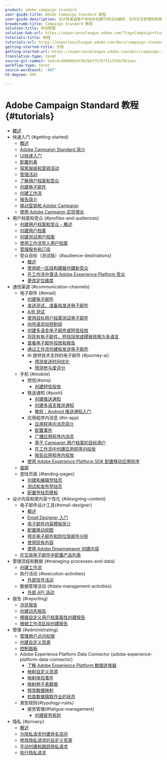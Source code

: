 ```yaml
---
product: adobe campaign standard
user-guide-title: Adobe Campaign Standard 教程
user-guide-description: 设计跨渠道客户体验并创建可视活动编排、实时交互管理和跨渠道执行的环境。
breadcrumb-title: Campaign Standard 教程
solution-title: 体验联盟
solution-hub-url: https://experienceleague.adobe.com/?tag=Campaign+Standard#recommended/solutions/campaign
tutorials-title: 教程
tutorials-url: https://experienceleague.adobe.com/docs/campaign-standard-learn/tutorials/overview.html
getting-started-title: 文档
getting-started-url: https://experienceleague.adobe.com/docs/campaign-standard/using/campaign-standard-home.html
translation-type: tm+mt
source-git-commit: 5edcdcd98b00b4f992b9775707f2c555bf051aec
workflow-type: tm+mt
source-wordcount: '497'
ht-degree: 89%

---
```



# Adobe Campaign Standard 教程 {#tutorials}

+ [概述](/help/overview.md)
+ 快速入门 {#getting-started}
   + [概述](/help/getting-started/getting-started-overview.md)
   + [Adobe Campaign Standard 简介](/help/getting-started/adobe-campaign-standard-introduction.md)
   + [UI快速入门](/help/getting-started/getting-started-with-the-ui.md)
   + [配置列表](/help/getting-started/configure-a-list.md)
   + [探索层级和营销活动](/help/getting-started/explore-hierarchy-and-marketing-activities.md)
   + [管理活动](/help/getting-started/managing-campaigns.md)
   + [了解用户档案和受众](/help/getting-started/understanding-profiles-and-audiences.md)
   + [创建电子邮件](https://experienceleague.adobe.com/docs/campaign-standard-learn/tutorials/communication-channels/email/create-email-from-homepage.html)
   + [创建工作流](https://experienceleague.adobe.com/docs/campaign-standard-learn/tutorials/managing-processes-and-data/creating-a-workflow.html)
   + [报告简介](/help/getting-started/reporting-with-adobe-campaign-introduction.md)
   + [移动营销和 Adobe Campaign](/help/getting-started/mobile-marketing-with-adobe-campaign.md)
   + [使用 Adobe Campaign 实现增长](/help/getting-started/growing-with-adobe-campaign.md)
+ 用户档案和受众 {#profiles-and-audiences}
   + [创建用户档案和受众 - 概述](/help/profiles-and-audiences/creating-profiles-and-audiences.md)
   + [创建用户档案](/help/profiles-and-audiences/creating-a-profile.md)
   + [创建测试用户档案](/help/profiles-and-audiences/test-profiles.md)
   + [使用工作流导入用户档案](/help/managing-processes-and-data/importing-profiles.md)
   + [管理服务和订阅](/help/managing-processes-and-data/services-and-subscriptions.md)
   + 受众目标（测试版）{#audience-destinations}
      + [概述](/help/profiles-and-audiences/audience-destinations/audience-destinations-overview.md)
      + [使用统一区段构建器创建新受众](/help/profiles-and-audiences/audience-destinations/creating-audiences-using-segment-builder.md)
      + [在工作流中激活 Adobe Experience Platform 受众](/help/profiles-and-audiences/audience-destinations/activating-aep-audiences.md)
      + [更改定位维度](/help/profiles-and-audiences/audience-destinations/changing-targeting-dimension.md)
+ 通信渠道 {#communication-channels}
   + 电子邮件 {#email}
      + [创建电子邮件](/help/communication-channels/email/create-email-from-homepage.md)
      + [发送测试、准备和发送电子邮件](/help/communication-channels/email/sending-test-preparing-sending-email.md)
      + [A/B 测试](/help/communication-channels/email/a-b-testing.md)
      + [使用目标用户档案测试电子邮件](/help/communication-channels/email/profile-substitution.md)
      + [向传递添加控制组](/help/communication-channels/email/control-groups.md)
      + [创建多语言电子邮件或短信投放](/help/communication-channels/create-multilingual-deliveries.md)
      + [将现有电子邮件、短信投放或模板转换为多语言](/help/communication-channels/covert-into-multilingual-deliveries.md)
      + [查看电子邮件投放和报告](/help/communication-channels/email/reviewing-personalized-email-delivery-and-reports.md)
      + [通过工作流创建和发送电子邮件](/help/communication-channels/email/create-and-send-emails-via-workflow.md)
      + AI 提供技术支持的电子邮件 {#journey-ai}
         + [预测发送时间优化](/help/communication-channels/email/ai-powered-emails/predictive-send-time-optimization.md)
         + [预测参与度评分](/help/communication-channels/email/ai-powered-emails/predictive-engagement-scoring.md)
   + 手机 {#mobile}
      + 短信{#sms}
         + [创建短信投放](/help/communication-channels/mobile/sms/sms-delivery.md)
      + 推送通知 {#push}
         + [创建推送通知](/help/communication-channels/mobile/push-notifications/creating-a-push-notification.md)
         + [创建多语言推送通知](/help/communication-channels/mobile/push-notifications/creating-multilingual-push-notifications.md)
         + [教程：Android 推送通知入门](https://experienceleague.adobe.com/docs/campaign-standard-learn/getting-started-with-push-notifications-android/introduction.html)
      + 应用程序内消息 {#in-app}
         + [应用程序内消息简介](/help/communication-channels/mobile/in-app/in-app-message-overview.md)
         + [配置事件](/help/communication-channels/mobile/in-app/configure-events.md)
         + [广播应用程序内消息](/help/communication-channels/mobile/in-app/broadcast-in-app-message.md)
         + [基于 Campaign 用户档案的目标用户](/help/communication-channels/mobile/in-app/target-users-based-on-campaign-profile.md)
         + [在工作流中创建应用程序内投放](/help/communication-channels/mobile/in-app/in-app-activity.md)
         + [报告应用程序内投放](/help/communication-channels/mobile/in-app/in-app-reporting.md)
      + [使用 Adobe Experience Platform SDK 配置移动应用程序](/help/communication-channels/mobile/configure-mobile-apps-using-aep-sdk.md)
   + [直邮](/help/communication-channels/direct-mail/directmail.md)
   + 登陆页面 {#landing-pages}
      + [创建和编辑登陆页](/help/communication-channels/landing-pages/landing-page-create-and-edit.md)
      + [测试和发布登陆页](/help/communication-channels/landing-pages/landing-page-test-and-publish.md)
      + [配置登陆页模板](/help/communication-channels/landing-pages/landing-page-configure-templates.md)
+ 设计内容和使内容个性化 {#designing-content}
   + 电子邮件设计工具{#email-designer}
      + [概述](/help/designing-content/email-designer/email-designer-overview.md)
      + [Email Designer 入门](/help/designing-content/email-designer/getting-started-with-the-email-designer.md)
      + [电子邮件内容模板简介](/help/designing-content/email-designer/email-content-templates.md)
      + [配置移动视图](/help/designing-content/email-designer/configure-the-mobile-view.md)
      + [预览电子邮件和防垃圾邮件分析](/help/designing-content/email-designer/preview-your-email.md)
      + [使用现有内容](/help/designing-content/email-designer/working-with-existing-content.md)
      + [使用 Adobe Dreamweaver 创建内容](/help/designing-content/email-designer/dreamweaver-integration.md)
   + [在交易电子邮件中配置产品列表](/help/designing-content/product-listings-in-transactional-email.md)
+ 管理流程和数据 {#managing-processes-and-data}
   + [创建工作流](/help/managing-processes-and-data/creating-a-workflow.md)
   + 执行活动 {#execution-activities}
      + [外部信号活动](/help/managing-processes-and-data/execution-activities/external-signal-activity.md)
   + 数据管理活动 {#data-management-activities}
      + [外部 API 活动](/help/managing-processes-and-data/data-management-activities/external-api-activity.md)
+ 报告 {#reporting}
   + [浏览报告](/help/getting-started/exploring-reports.md)
   + [创建动态报告](/help/reporting/creating-a-dynamic-report.md)
   + [根据自定义用户档案属性创建报告](/help/reporting/custom-profile-attributes-dynamic-reports.md)
   + [根据工作流区段创建报告](/help/reporting/report-on-workflow-segments.md)
+ 管理 {#administrating}
   + [管理用户访问权限](/help/administrating/managing-user-access-rights.md)
   + [创建自定义资源](https://experienceleague.adobe.com/docs/campaign-standard-learn/creating-custom-resources/introduction.html)
   + [控制面板](https://experienceleague.adobe.com/docs/campaign-standard-learn/control-panel/control-panel-overview.html?lang=zh-Hans)
   + Adobe Experience Platform Data Connector {adobe-experience-platform-data-connector}
      + [了解 Adobe Experience Platform 数据连接器](/help/administrating/adobe-experience-platform-data-connector/understanding-the-adobe-experience-platform-data-connector.md)
      + [映射自定义资源](/help/administrating/adobe-experience-platform-data-connector/mapping-custom-resources.md)
      + [映射体验事件](/help/administrating/adobe-experience-platform-data-connector/mapping-experience-events.md)
      + [映射种子表数据](/help/administrating/adobe-experience-platform-data-connector/mapping-seed-table-data.md)
      + [修改数据映射](/help/administrating/adobe-experience-platform-data-connector/modifying-data-mapping.md)
      + [检查数据摄取作业的状态](/help/administrating/adobe-experience-platform-data-connector/checking-status-of-data-ingestion-jobs.md)
   + 类型规则{#typology-rules}
      + 疲劳管理{#fatigue-management}
         + [创建疲劳规则](/help/administrating/typology-rules/fatigue-management/create-fatigue-rules.md)
+ 隐私 {#privacy}
   + [概述](/help/privacy/privacy-overview.md)
   + [为隐私请求创建命名空间](/help/privacy/namespaces-for-privacy-requests.md)
   + [修改隐私请求的自定义资源](/help/privacy/custom-resources-for-privacy-requests.md)
   + [手动创建和跟踪隐私请求](/help/privacy/create-and-track-privacy-requests.md)
   + [执行隐私请求](/help/privacy/execute-privacy-requests.md)
